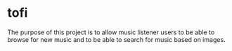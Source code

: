 # tofi
The purpose of this project is to allow music listener users to be able to browse for new music and to be able to search for music based on images.
